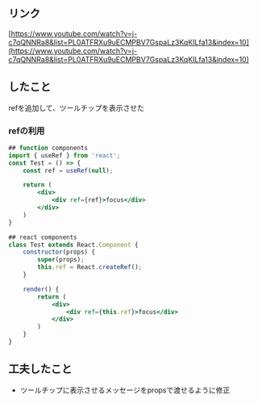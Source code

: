 ## リンク

[https://www.youtube.com/watch?v=j-c7qQNNRa8&list=PL0ATFRXu9uECMPBV7GspaLz3KqKILfa13&index=10](https://www.youtube.com/watch?v=j-c7qQNNRa8&list=PL0ATFRXu9uECMPBV7GspaLz3KqKILfa13&index=10)

## したこと

refを追加して、ツールチップを表示させた

### refの利用

```jsx
## function components
import { useRef } from 'react';
const Test = () => {
	const ref = useRef(null);

	return (
		<div>
			<div ref={ref}>focus</div>
		</div>
	)
}

## react components
class Test extends React.Component {
	constructor(props) {
		super(props);
		this.ref = React.createRef();
	}

	render() {
		return (
			<div>
				<div ref={this.ref}>focus</div>
			</div>
		)
	}
}
```

## **工夫したこと**

- ツールチップに表示させるメッセージをpropsで渡せるように修正
